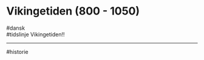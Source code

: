 # Vikingetiden (800 - 1050)





#dansk  
#tidslinje 
<span 
      class='ob-timelines' 
      data-date='800-01-01-00' 
      data-title='Vikingetiden' 
      data-class='vikingetiden' 
      data-type='background' 
      data-end="1050-01-01-00"> 
	Vikingetiden!!
</span>




---
#historie